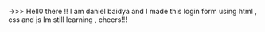 ->>> Hell0 there !!
I am daniel baidya and I made this login form using html , css and js
Im still learning , cheers!!!
